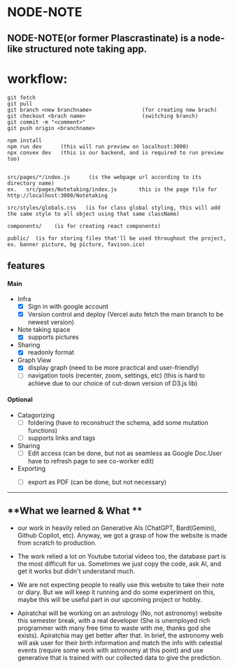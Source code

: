 # NODE-NOTE
## NODE-NOTE(or former Plascrastinate) is a node-like structured note taking app.

# workflow:
```
git fetch
git pull
git branch <new branchname>                (for creating new brach)
git checkout <brach name>                  (switching branch)
git commit -m "<comment>"
git push origin <branchname>

npm install
npm run dev      (this will run preview on localhost:3000)
npx convex dev   (this is our backend, and is required to run preview too)


src/pages/*/index.js      (is the webpage url according to its directory name)
ex.   src/pages/Notetaking/index.js       this is the page file for http://localhost:3000/Notetaking

src/styles/globals.css   (is for class global styling, this will add the same style to all object using that same className)

components/    (is for creating react components)

public/  (is for storing files that'll be used throughout the project, ex. banner picture, bg picture, favison.ico)

```


## **features**
#### Main
- Infra
   - [x] Sign in with google account
   - [x] Version control and deploy  (Vercel auto fetch the main branch to be newest version)
- Note taking space
   - [x] supports pictures 
- Sharing
   - [x] readonly format
- Graph View
   - [x] display graph  (need to be more practical and user-friendly)
   - [ ] navigation tools (recenter, zoom, settings, etc) (this is hard to achieve due to our choice of cut-down version of D3.js lib)

#### Optional
- Catagorizing
   - [ ] foldering         (have to reconstruct the schema, add some mutation functions)
   - [ ] supports links and tags
- Sharing
   - [ ] Edit access       (can be done, but not as seamless as Google Doc.User have to refresh page to see co-worker edit)
- Exporting
  -  [ ] export as PDF     (can be done, but not necessary)


---
## **What we learned & What **
- our work in heavily relied on Generative AIs (ChatGPT, Bard(Gemini), Github Copilot, etc).
Anyway, we got a grasp of how the website is made from scratch to production.
- The work relied a lot on Youtube tutorial videos too, the database part is the most difficult for us. Sometimes we just copy the code, ask AI, and get it works but didn't understand much.
- We are not expecting people to really use this website to take their note or diary. But we will keep it running and do some experiment on this, maybe this will be useful part in our upcoming project or hobby.

- Apiratchai will be working on an astrology (No, not astronomy) website this semester break, with a real developer (She is unemployed rich programmer with many free time to waste with me, thanks god she exists). Apiratchia may get better after that.
In brief, the astronomy web will ask user for their birth information and match the info with celestial events (require some work with astronomy at this point) and use generative that is trained with our collected data to give the prediction.
